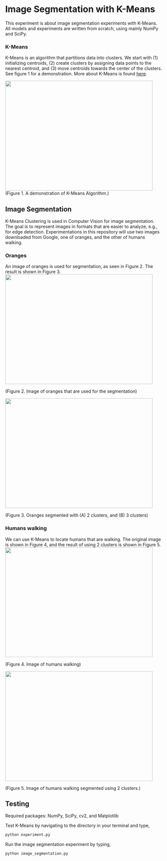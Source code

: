 # Image Segmentation with K-Means

This experiment is about image segmentation experiments with K-Means. All models and experiments are written from scratch, using mainly NumPy and SciPy.

### K-Means
K-Means is an algorithm that partitions data into clusters. We start with (1) initializing centroids, (2) create clusters by assigning data points to the nearest centroid, and (3) move centroids towards the center of the clusters. See figure 1 for a demonstration. More about K-Means is found [here](https://stanford.edu/~cpiech/cs221/handouts/kmeans.html).

<img src="https://media.giphy.com/media/CyOmhXxHgIHzm9pZJT/giphy.gif" width="470" height="350">
(Figure 1. A demonstration of K-Means Algorithm.)


## Image Segmentation

K-Means Clustering is used in Computer Vision for image segmentation. The goal is to represent images in formats that are easier to analyze, e.g., for edge detection.  Experimentations in this repository will use two images downloaded from Google, one of oranges, and the other of humans walking.

### Oranges
An image of oranges is used for segmentation, as seen in Figure 2. The result is shown in Figure 3.
<img src="https://i.ibb.co/RB1mpZR/orange.jpg" width="470" height="350">

(Figure 2. Image of oranges that are used for the segmentation)

<img src="https://i.ibb.co/VVf5hnd/Ska-rmavbild-2021-03-28-kl-13-18-10.png" width="470" height="350">

(Figure 3. Oranges segmented with (A) 2 clusters, and (B) 3 clusters)

### Humans walking
We can use K-Means to locate humans that are walking. The original image is shown in Figure 4, and the result of using 2 clusters is shown in Figure 5.
<img src="https://i.ibb.co/2dyYD8w/walking.jpg" width="470" height="350">

(Figure 4. Image of humans walking)

<img src="https://i.ibb.co/Th1j0qJ/walking-k2.png" width="470" height="350">

(Figure 5. Image of humans walking segmented using 2 clusters.)

## Testing

Required packages: NumPy, SciPy, cv2, and Matplotlib

Test K-Means by navigating to the directory in your terminal and type,

```bash
python experiment.py
```

Run the image segmentation experiment by typing,

```bash
python image_segmentation.py
```
